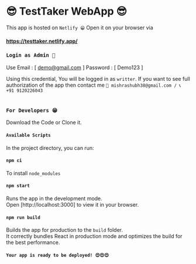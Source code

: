 # 😎 TestTaker WebApp 😎

This app is hosted on `Netlify 😁` Open it on your browser via 
#### https://testtaker.netlify.app/

### `Login as Admin 👲`
Use Email : [ demo@gmail.com ]
Password :   [ Demo123 ]

Using this credential, You will be logged in as `writter`. 
If you want to see full authorization of the app then contact me 
`📧 mishrashubh38@gmail.com / 📞 +91 9120226043`

#
#


### `For Developers 😁`
Download the Code or Clone it.


#### `Available Scripts`
In the project directory, you can run:
#### `npm ci`
To install `node_modules` 
#### `npm start`
Runs the app in the development mode.\
Open [http://localhost:3000] to view it in your browser.
#### `npm run build`
Builds the app for production to the `build` folder.\
It correctly bundles React in production mode and optimizes the build for the best performance.
#### `Your app is ready to be deployed! 😍😍😍`

